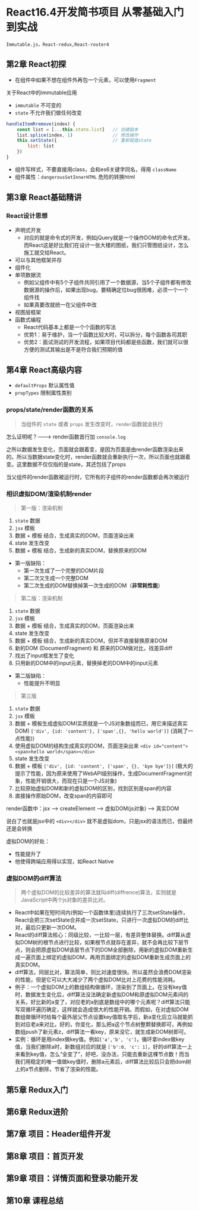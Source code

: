# React16.4开发简书项目 从零基础入门到实战

    Immutable.js，React-redux,React-router4

## 第2章 React初探

* 在组件中如果不想在组件外再包一个元素，可以使用`Fragment`

关于React中的immutable应用

* `immutable` 不可变的
* `state` 不允许我们做任何改变

```js
handleItemRremove(index) {
    const list = [...this.state.list]   // 创建副本
    list.splice(index, 1)               // 修改操作
    this.setState({                     // 重新赋值state
        list: list
    })
}
```

* 组件写样式，不要直接用class，会和es6关键字同名，得用 `className`
* 组件属性：`dangerousSetInnerHTML` 危险的转换html

## 第3章 React基础精讲

### React设计思想

* 声明式开发
  * 对应的就是命令式的开发，例如jQuery就是一个操作DOM的命令式开发。而React这是好比我们在设计一张大楼的图纸，我们只管图纸设计，怎么施工就交给React。
* 可以与其他框架并存
* 组件化
* 单项数据流
  * 例如父组件中有5个子组件共同引用了一个数据源，当5个子组件都有修改数据源的操作后，如果出现bug，要精确定位bug很困难，必须一个一个组件找
  * 如果真要改就统一在父组件中改
* 视图层框架
* 函数式编程
  * React代码基本上都是一个个函数的写法
  * 优势1：易于维护，当一个函数比较大时，可以拆分，每个函数各司其职
  * 优势2：面试测试的开发流程，如果项目代码都是些函数，我们就可以很方便的测试其输出是不是符合我们预期的值

## 第4章 React高级内容

* `defaultProps` 默认属性值
* `propTypes`    限制属性类别

### props/state/render函数的关系

> 当组件的 `state` 或者 `props` 发生改变时，`render`函数就会执行

怎么证明呢？---> render函数首行加 `console.log`

之所以数据发生变化，页面就会跟着变，是因为页面是由render函数渲染出来的。所以当数据state变化时，render函数就会重新执行一次，所以页面也就跟着变。这里数据不仅仅指的是state，其还包括了props

当父组件的render函数被运行时，它所有的子组件的render函数都会再次被运行

### 相识虚拟DOM/渲染机制render

> 第一版：渲染机制

1. `state` 数据
2. `jsx` 模板
3. 数据 + 模板 结合，生成真实的DOM，页面渲染出来
4. state 发生改变
5. 数据 + 模板 结合，生成新的真实DOM，替换原来的DOM

* 第一版缺陷：
  * 第一次生成了一个完整的DOM片段
  * 第二次又生成一个完整DOM
  * 第二次生成的DOM替换掉第一次生成的DOM（**非常耗性能**）

> 第二版：渲染机制

1. `state` 数据
2. `jsx` 模板
3. 数据 + 模板 结合，生成真实的DOM，页面渲染出来
4. state 发生改变
5. 数据 + 模板 结合，生成新的真实DOM，但并不直接替换原来DOM
6. 新的DOM (DocumentFragment) 和 原来的DOM做对比，找差异diff
7. 找出了input框发生了变化
8. 只用新的DOM中的input元素，替换掉老的DOM中的input元素

* 第二版缺陷：
  * 性能提升不明显

> 第三版

1. `state` 数据
2. `jsx` 模板
3. 数据 + 模板生成虚拟DOM(实质就是一个JS对象数组而已，用它来描述真实DOM) `['div', {id: 'content'}, ['span',{}, 'hello world']]` (消耗了一点性能))
4. 使用虚拟DOM的结构生成真实的DOM，页面渲染出来 `<div id="content"><span>hello world</span></div>`
5. state 发生改变
6. 数据 + 模板 `['div', {id: 'content', ['span', {}, 'bye bye']}]` (极大的提示了性能，因为原来使用了WebAPI级别操作，生成DocumentFragment对象，性能开销很大，而现在只是一个JS对象)
7. 比较原始虚拟DOM和新的虚拟DOM的区别，找到区别是span的内容
8. 直接操作原始DOM，改变span的内容即可

render函数中：jsx --> createElement --> 虚拟DOM(js对象) --> 真实DOM

说白了也就是jsx中的 `<div></div>` 就不是虚拟dom，只是jsx的语法而已，但最终还是会转换

虚拟DOM的好处：

* 性能提升了
* 他使得跨端应用得以实现，如React Native

### 虚拟DOM的diff算法

> 两个虚拟DOM的比较差异的算法就叫diff(diffrence)算法，实则就是JavaScript中两个js对象的差异比对。

* React中如果在短时间内(例如一个函数体里)连续执行了三次setState操作，React会把三次setState合并成一次setState，只进行一次虚拟DOM的diff比对，最后只更新一次DOM。
* React的diff算法核心：同级比较，一比较一层，有差异整体替换。diff算从虚拟DOM树的根节点进行比较，如果根节点就存在差异，就不会再比较下层节点，则会把原虚拟DOM该层节点下的DOM全部删除，用新的虚拟DOM重新生成一遍页面上绑定的虚拟DOM，再用页面绑定的虚拟DOM重新生成页面上的真实DOM。
* diff算法，同层比对，算法简单，则比对速度很快。所以虽然会浪费DOM渲染的性能，但是它可以大大减少了两个虚拟DOM比对上花费的性能消耗。
* 例子：一个虚拟DOM上的数组结构做循环，渲染到了页面上。在没有key值时，数据发生变化后，diff算法没法确定新虚拟DOM和原虚拟DOM元素间的关系，好比新的a变了，对应老的a到底是数组中的哪个元素呢？diff算法只能写双循环遍历确定，这样就会造成很大的性能开销。而假如，在对虚拟DOM数组做循环时给每个最外层父节点设置key值取名字后，新a变化后立马就能抓到对应老a来对比，好的，你变化，那么把a这个节点树整颗替换即可，再例如数组push了新元素z，diff算法一看key，原来没它，就生成新DOM树即可。
* 实例：循环是用index做key值。例如`['a','b', 'c']`，循环拿index做key值，当我们删除a时，新数组对应的就是 `['b':0, 'c': 1]`，好的diff算法一上来看到key值，怎么“全变了”，好吧，没办法，只能去重新这棵节点数！而当我们用稳定的唯一值做key值时，删除a元素后，diff算法比较后只会把dom树上的a节点删除，节省了渲染的性能。

## 第5章 Redux入门

## 第6章 Redux进阶

## 第7章 项目：Header组件开发

## 第8章 项目：首页开发

## 第9章 项目：详情页面和登录功能开发

## 第10章 课程总结